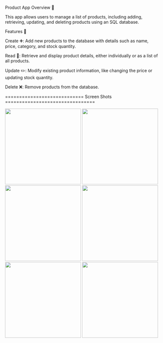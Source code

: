 Product App Overview 📱

This app allows users to manage a list of products, including adding, retrieving, updating, and deleting products using an SQL database.

Features 🌟

Create ➕: Add new products to the database with details such as name, price, category, and stock quantity.

Read 📖: Retrieve and display product details, either individually or as a list of all products.

Update ✏️: Modify existing product information, like changing the price or updating stock quantity.

Delete ❌: Remove products from the database.


============================ Screen Shots ================================

<img src="https://github.com/krish-radadiya/exam_adv_flutter/assets/113992828/d3219bab-2b91-4e3b-a72f-fe08ed495887" width="250">
<img src="https://github.com/krish-radadiya/exam_adv_flutter/assets/113992828/736fd6a9-3e55-4c9d-9f54-f1911fff6b1e" width="250">
<img src="https://github.com/krish-radadiya/exam_adv_flutter/assets/113992828/bbe663cf-7e4a-4021-bb47-217c120b42f5" width="250">
<img src="https://github.com/krish-radadiya/exam_adv_flutter/assets/113992828/6d296fa5-32dd-4e5d-8597-638a8e29b467" width="250">
<img src="https://github.com/krish-radadiya/exam_adv_flutter/assets/113992828/e945973b-41bb-4a6c-ae6a-52ff1e34a245" width="250">
<img src="https://github.com/krish-radadiya/exam_adv_flutter/assets/113992828/0db7ded9-05e3-4cd9-b4a7-f5b893837623" width="250">



